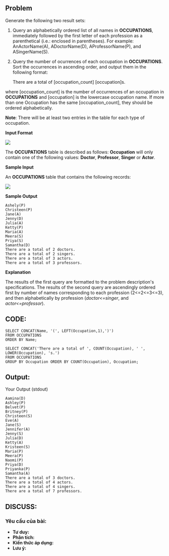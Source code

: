 ## Problem

Generate the following two result sets:

1. Query an alphabetically ordered list of all names in **OCCUPATIONS**, immediately followed by the first letter of each profession as a parenthetical (i.e.: enclosed in parentheses). For example: AnActorName(A), ADoctorName(D), AProfessorName(P), and ASingerName(S).

2. Query the number of ocurrences of each occupation in **OCCUPATIONS**. Sort the occurrences in ascending order, and output them in the following format: 

    There are a total of [occupation_count] [occupation]s.
    
where [occupation_count] is the number of occurrences of an occupation in **OCCUPATIONS** and [occupation] is the lowercase occupation name. If more than one Occupation has the same [occupation_count], they should be ordered alphabetically.

**Note**: There will be at least two entries in the table for each type of occupation.

**Input Format**

![](https://s3.amazonaws.com/hr-challenge-images/12889/1443816414-2a465532e7-1.png)

The **OCCUPATIONS** table is described as follows: **Occupation** will only contain one of the following values: **Doctor**, **Professor**, **Singer** or **Actor**.

**Sample Input**

An **OCCUPATIONS** table that contains the following records:

![](https://s3.amazonaws.com/hr-challenge-images/12889/1443816608-0b4d01d157-2.png)

**Sample Output**

    Ashely(P)
    Christeen(P)
    Jane(A)
    Jenny(D)
    Julia(A)
    Ketty(P)
    Maria(A)
    Meera(S)
    Priya(S)
    Samantha(D)
    There are a total of 2 doctors.
    There are a total of 2 singers.
    There are a total of 3 actors.
    There are a total of 3 professors.
    
**Explanation**

The results of the first query are formatted to the problem description's specifications. 
The results of the second query are ascendingly ordered first by number of names corresponding to each profession (2<=2<=3<=3), and then alphabetically by profession (_doctor<=singer_, and _actor<=professor_).
    
## CODE:

    SELECT CONCAT(Name, '(', LEFT(Occupation,1),')') 
    FROM OCCUPATIONS 
    ORDER BY Name;

    SELECT CONCAT('There are a total of ', COUNT(Occupation), ' ', LOWER(Occupation), 's.') 
    FROM OCCUPATIONS 
    GROUP BY Occupation ORDER BY COUNT(Occupation), Occupation;
    
## Output:
Your Output (stdout)

    Aamina(D) 
    Ashley(P) 
    Belvet(P) 
    Britney(P) 
    Christeen(S) 
    Eve(A) 
    Jane(S) 
    Jennifer(A) 
    Jenny(S) 
    Julia(D) 
    Ketty(A) 
    Kristeen(S) 
    Maria(P) 
    Meera(P) 
    Naomi(P) 
    Priya(D) 
    Priyanka(P) 
    Samantha(A) 
    There are a total of 3 doctors. 
    There are a total of 4 actors. 
    There are a total of 4 singers. 
    There are a total of 7 professors. 


## DISCUSS:
### Yêu cầu của bài: 
- **Tư duy:** 
- **Phân tích:**
- **Kiến thức áp dụng:**
- **Lưu ý:**

